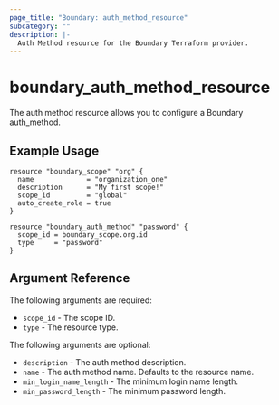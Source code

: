 ```yaml
---
page_title: "Boundary: auth_method_resource"
subcategory: ""
description: |-
  Auth Method resource for the Boundary Terraform provider.
---
```


# boundary_auth_method_resource 
The auth method resource allows you to configure a Boundary auth_method. 

## Example Usage

```hcl
resource "boundary_scope" "org" {
  name             = "organization_one"
  description      = "My first scope!"
  scope_id         = "global" 
  auto_create_role = true
}

resource "boundary_auth_method" "password" {
  scope_id = boundary_scope.org.id
  type     = "password"
}
```

## Argument Reference

The following arguments are required:
* `scope_id` - The scope ID. 
* `type` - The resource type.

The following arguments are optional:
* `description` - The auth method description.
* `name` - The auth method name. Defaults to the resource name.
* `min_login_name_length` - The minimum login name length.
* `min_password_length` - The minimum password length.

